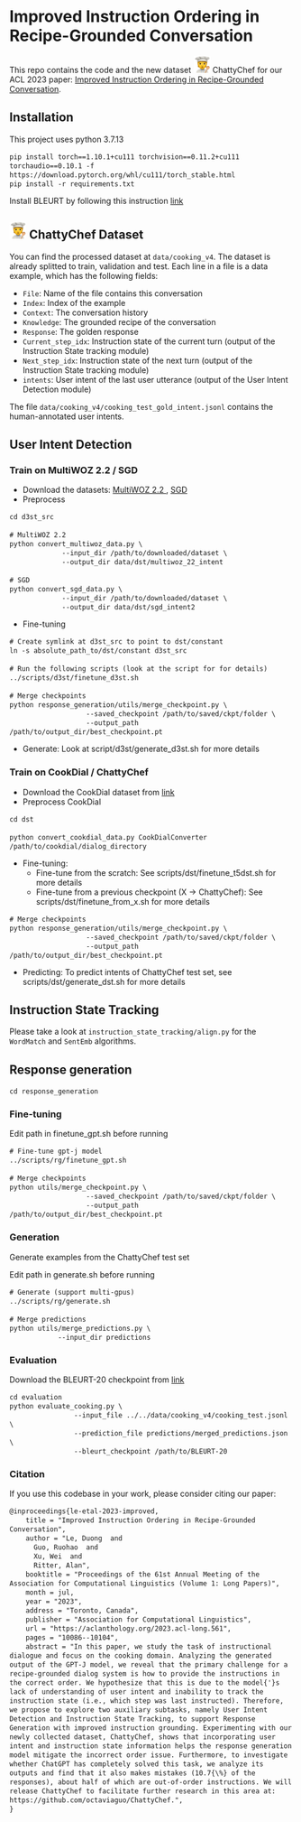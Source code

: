 # Improved Instruction Ordering in Recipe-Grounded Conversation
This repo contains the code and the new dataset <img src="images/chattychef.png" alt="Icon" width="30px"> ChattyChef for our ACL 2023 paper: <a href="https://arxiv.org/abs/2305.17280">Improved Instruction Ordering in Recipe-Grounded Conversation</a>.


## Installation
This project uses python 3.7.13
```
pip install torch==1.10.1+cu111 torchvision==0.11.2+cu111 torchaudio==0.10.1 -f https://download.pytorch.org/whl/cu111/torch_stable.html
pip install -r requirements.txt
```

Install BLEURT by following this instruction <a href="https://github.com/google-research/bleurt#installation"> link </a>


## <img src="images/chattychef.png" alt="Icon" width="30px"> ChattyChef Dataset

You can find the processed dataset at `data/cooking_v4`. The dataset is already splitted to train, validation and test. Each line in a file is a data example, which has the following fields:
* `File`: Name of the file contains this conversation
* `Index`: Index of the example
* `Context`: The conversation history
* `Knowledge`: The grounded recipe of the conversation
* `Response`: The golden response
* `Current_step_idx`: Instruction state of the current turn (output of the Instruction State tracking module)
* `Next_step_idx`: Instruction state of the next turn (output of the Instruction State tracking module)
* `intents`: User intent of the last user utterance (output of the User Intent Detection module)

The file `data/cooking_v4/cooking_test_gold_intent.jsonl` contains the human-annotated user intents. 


## User Intent Detection

### Train on MultiWOZ 2.2 / SGD

* Download the datasets: <a href="https://github.com/budzianowski/multiwoz"> MultiWOZ 2.2 </a>, <a href="https://github.com/google-research-datasets/dstc8-schema-guided-dialogue/tree/master"> SGD </a>
* Preprocess
```
cd d3st_src

# MultiWOZ 2.2
python convert_multiwoz_data.py \
             --input_dir /path/to/downloaded/dataset \
             --output_dir data/dst/multiwoz_22_intent

# SGD
python convert_sgd_data.py \
             --input_dir /path/to/downloaded/dataset \
             --output_dir data/dst/sgd_intent2             
```
* Fine-tuning

```
# Create symlink at d3st_src to point to dst/constant
ln -s absolute_path_to/dst/constant d3st_src

# Run the following scripts (look at the script for for details)
../scripts/d3st/finetune_d3st.sh

# Merge checkpoints
python response_generation/utils/merge_checkpoint.py \
                   --saved_checkpoint /path/to/saved/ckpt/folder \
                   --output_path /path/to/output_dir/best_checkpoint.pt
```

* Generate: Look at script/d3st/generate_d3st.sh for more details

### Train on CookDial / ChattyChef

* Download the CookDial dataset from <a href="https://github.com/YiweiJiang2015/CookDial"> link </a>
* Preprocess CookDial

```
cd dst

python convert_cookdial_data.py CookDialConverter /path/to/cookdial/dialog_directory
```

* Fine-tuning: 
  - Fine-tune from the scratch: See scripts/dst/finetune_t5dst.sh for more details
  - Fine-tune from a previous checkpoint (X -> ChattyChef): See scripts/dst/finetune_from_x.sh for more details  

```
# Merge checkpoints
python response_generation/utils/merge_checkpoint.py \
                   --saved_checkpoint /path/to/saved/ckpt/folder \
                   --output_path /path/to/output_dir/best_checkpoint.pt
```

* Predicting: To predict intents of ChattyChef test set, see scripts/dst/generate_dst.sh for more details

## Instruction State Tracking

Please take a look at `instruction_state_tracking/align.py` for the `WordMatch` and `SentEmb` algorithms.

## Response generation

```
cd response_generation
```

### Fine-tuning
Edit path in finetune_gpt.sh before running
```
# Fine-tune gpt-j model
../scripts/rg/finetune_gpt.sh

# Merge checkpoints
python utils/merge_checkpoint.py \
                   --saved_checkpoint /path/to/saved/ckpt/folder \
                   --output_path /path/to/output_dir/best_checkpoint.pt
```

### Generation
Generate examples from the ChattyChef test set

Edit path in generate.sh before running
```
# Generate (support multi-gpus)
../scripts/rg/generate.sh

# Merge predictions
python utils/merge_predictions.py \
            --input_dir predictions
```

### Evaluation
Download the BLEURT-20 checkpoint from <a href="https://github.com/google-research/bleurt#using-bleurt---tldr-version"> link </a>
```
cd evaluation
python evaluate_cooking.py \
                --input_file ../../data/cooking_v4/cooking_test.jsonl \
                --prediction_file predictions/merged_predictions.json \
                --bleurt_checkpoint /path/to/BLEURT-20
```

### Citation
If you use this codebase in your work, please consider citing our paper:

```
@inproceedings{le-etal-2023-improved,
    title = "Improved Instruction Ordering in Recipe-Grounded Conversation",
    author = "Le, Duong  and
      Guo, Ruohao  and
      Xu, Wei  and
      Ritter, Alan",
    booktitle = "Proceedings of the 61st Annual Meeting of the Association for Computational Linguistics (Volume 1: Long Papers)",
    month = jul,
    year = "2023",
    address = "Toronto, Canada",
    publisher = "Association for Computational Linguistics",
    url = "https://aclanthology.org/2023.acl-long.561",
    pages = "10086--10104",
    abstract = "In this paper, we study the task of instructional dialogue and focus on the cooking domain. Analyzing the generated output of the GPT-J model, we reveal that the primary challenge for a recipe-grounded dialog system is how to provide the instructions in the correct order. We hypothesize that this is due to the model{'}s lack of understanding of user intent and inability to track the instruction state (i.e., which step was last instructed). Therefore, we propose to explore two auxiliary subtasks, namely User Intent Detection and Instruction State Tracking, to support Response Generation with improved instruction grounding. Experimenting with our newly collected dataset, ChattyChef, shows that incorporating user intent and instruction state information helps the response generation model mitigate the incorrect order issue. Furthermore, to investigate whether ChatGPT has completely solved this task, we analyze its outputs and find that it also makes mistakes (10.7{\%} of the responses), about half of which are out-of-order instructions. We will release ChattyChef to facilitate further research in this area at: https://github.com/octaviaguo/ChattyChef.",
}
```
